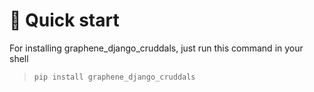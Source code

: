 # 🚀 Quick start


For installing graphene_django_cruddals, just run this command in your shell

> `pip install graphene_django_cruddals`